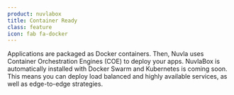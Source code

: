```yaml
---
product: nuvlabox
title: Container Ready
class: feature
icon: fab fa-docker
---
```


Applications are packaged as Docker containers. Then, Nuvla uses Container Orchestration Engines (COE) to deploy your apps. NuvlaBox is automatically installed with Docker Swarm and Kubernetes is coming soon. This means you can deploy load balanced and highly available services, as well as edge-to-edge strategies.
